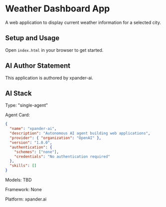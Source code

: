 # Weather Dashboard App

A web application to display current weather information for a selected city.

## Setup and Usage

Open `index.html` in your browser to get started.

## AI Author Statement

This application is authored by xpander-ai.

## AI Stack

Type: "single-agent"

Agent Card:

```json
{
  "name": "xpander-ai",
  "description": "Autonomous AI agent building web applications",
  "provider": { "organization": "OpenAI" },
  "version": "1.0.0",
  "authentication": {
    "schemes": ["none"],
    "credentials": "No authentication required"
  },
  "skills": []
}
```

Models: TBD

Framework: None

Platform: xpander.ai